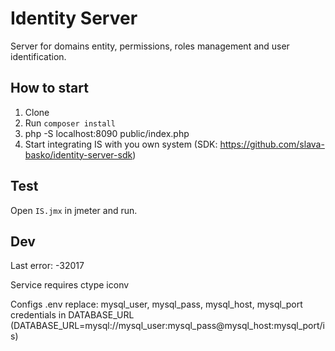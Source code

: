 Identity Server
===============

Server for domains entity, permissions, roles management and user identification.

How to start
------------
1. Clone
2. Run ```composer install```
3. php -S localhost:8090 public/index.php
4. Start integrating IS with you own system (SDK: https://github.com/slava-basko/identity-server-sdk)

Test
----
Open ```IS.jmx``` in jmeter and run.

Dev
---
Last error: -32017

Service requires 
ctype
iconv

Configs
.env 
replace: mysql_user, mysql_pass, mysql_host, mysql_port credentials in DATABASE_URL (DATABASE_URL=mysql://mysql_user:mysql_pass@mysql_host:mysql_port/is)